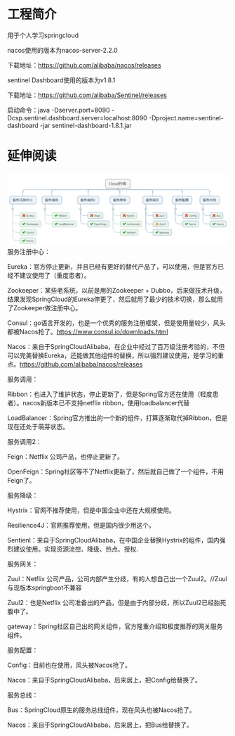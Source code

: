 # 工程简介
用于个人学习springcloud

nacos使用的版本为nacos-server-2.2.0

下载地址：https://github.com/alibaba/nacos/releases

sentinel Dashboard使用的版本为v1.8.1

下载地址：https://github.com/alibaba/Sentinel/releases

启动命令：java -Dserver.port=8090 -Dcsp.sentinel.dashboard.server=localhost:8090 -Dproject.name=sentinel-dashboard -jar sentinel-dashboard-1.8.1.jar

# 延伸阅读
![img.png](./img.png)
服务注册中心：

Eureka：官方停止更新，并且已经有更好的替代产品了，可以使用，但是官方已经不建议使用了（重度患者）。

Zookeeper：某些老系统，以前是用的Zookeeper + Dubbo，后来做技术升级，结果发现SpringCloud的Eureka停更了，然后就用了最少的技术切换，那么就用了Zookeeper做注册中心。

Consul：go语言开发的，也是一个优秀的服务注册框架，但是使用量较少，风头都被Nacos抢了。https://www.consul.io/downloads.html

Nacos：来自于SpringCloudAlibaba，在企业中经过了百万级注册考验的，不但可以完美替换Eureka，还能做其他组件的替换，所以强烈建议使用，是学习的重点。https://github.com/alibaba/nacos/releases

服务调用：

Ribbon：也进入了维护状态，停止更新了，但是Spring官方还在使用（轻度患者）。nacos新版本已不支持netflix ribbon，使用loadbalancer代替

LoadBalancer：Spring官方推出的一个新的组件，打算逐渐取代掉Ribbon，但是现在还处于萌芽状态。

服务调用2：

Feign：Netflix 公司产品，也停止更新了。

OpenFeign：Spring社区等不了Netflix更新了，然后就自己做了一个组件，不用Feign了。

服务降级：

Hystrix：官网不推荐使用，但是中国企业中还在大规模使用。

Resilience4J：官网推荐使用，但是国内很少用这个。

Sentienl：来自于SpringCloudAlibaba，在中国企业替换Hystrix的组件，国内强烈建议使用。实现资源流控、降级、热点、授权.

服务网关：

Zuul：Netflix 公司产品，公司内部产生分歧，有的人想自己出一个Zuul2。//Zuul与现版本springboot不兼容

Zuul2：也是Netflix 公司准备出的产品，但是由于内部分歧，所以Zuul2已经胎死腹中了。

gateway：Spring社区自己出的网关组件，官方隆重介绍和极度推荐的网关服务组件。

服务配置：

Config：目前也在使用，风头被Nacos抢了。

Nacos：来自于SpringCloudAlibaba，后来居上，把Config给替换了。

服务总线：

Bus：SpringCloud原生的服务总线组件，现在风头也被Nacos抢了。

Nacos：来自于SpringCloudAlibaba，后来居上，把Bus给替换了。